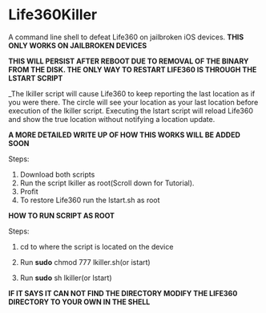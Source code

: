 # Life360Killer
A command line shell to defeat Life360 on jailbroken iOS devices.
**THIS ONLY WORKS ON JAILBROKEN DEVICES**

**THIS WILL PERSIST AFTER REBOOT DUE TO REMOVAL OF THE BINARY FROM THE DISK.
THE ONLY WAY TO RESTART LIFE360 IS THROUGH THE LSTART SCRIPT**

_The lkiller script will cause Life360 to keep reporting the last location as if you were there. The circle will see your location as your last location before execution of the lkiller script. Executing the lstart script will reload Life360 and show the true location without notifying a location update.

**A MORE DETAILED WRITE UP OF HOW THIS WORKS WILL BE ADDED SOON**

Steps:
1. Download both scripts
2. Run the script lkiller as root(Scroll down for Tutorial).
3. Profit
4. To restore Life360 run the lstart.sh as root


**HOW TO RUN SCRIPT AS ROOT**

Steps:

1. cd to where the script is located on the device

2. Run **sudo** chmod 777 lkiller.sh(or istart)

3. Run **sudo** sh lkiller(or lstart)

**IF IT SAYS IT CAN NOT FIND THE DIRECTORY MODIFY THE LIFE360 DIRECTORY TO YOUR OWN IN THE SHELL**
